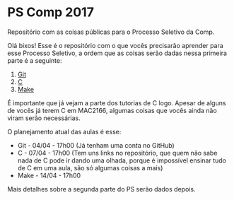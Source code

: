 # PS Comp 2017

Repositório com as coisas públicas para o Processo Seletivo da Comp.

Olá bixos! Esse é o repositório com o que vocês precisarão aprender para esse Processo Seletivo, a ordem que as coisas serão dadas nessa primeira parte é a seguinte:

1. [Git](https://github.com/ThundeRatz/Bixos-2017/tree/master/git)
2. [C](https://github.com/ThundeRatz/Bixos-2017/tree/master/C)
3. [Make](https://github.com/ThundeRatz/Bixos-2017/tree/master/make)

É importante que já vejam a parte dos tutorias de C logo. Apesar de alguns de vocês já terem C em MAC2166, algumas coisas que vocês ainda não viram serão necessárias.

O planejamento atual das aulas é esse:
* Git - 04/04 - 17h00 (Já tenham uma conta no GitHub)
* C - 07/04 - 17h00 (Tem uns links no repositório, que quem não sabe nada de C pode ir dando uma olhada, porque é impossível ensinar tudo de C em uma aula, são só algumas coisas a mais)
* Make - 14/04 - 17h00

Mais detalhes sobre a segunda parte do PS serão dados depois.
